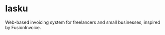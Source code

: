 lasku
=====

Web-based invoicing system for freelancers and small businesses, inspired by FusionInvoice.

